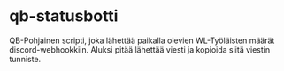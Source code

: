 # qb-statusbotti
QB-Pohjainen scripti, joka lähettää paikalla olevien WL-Työläisten määrät discord-webhookkiin. Aluksi pitää lähettää viesti ja kopioida siitä viestin tunniste.
